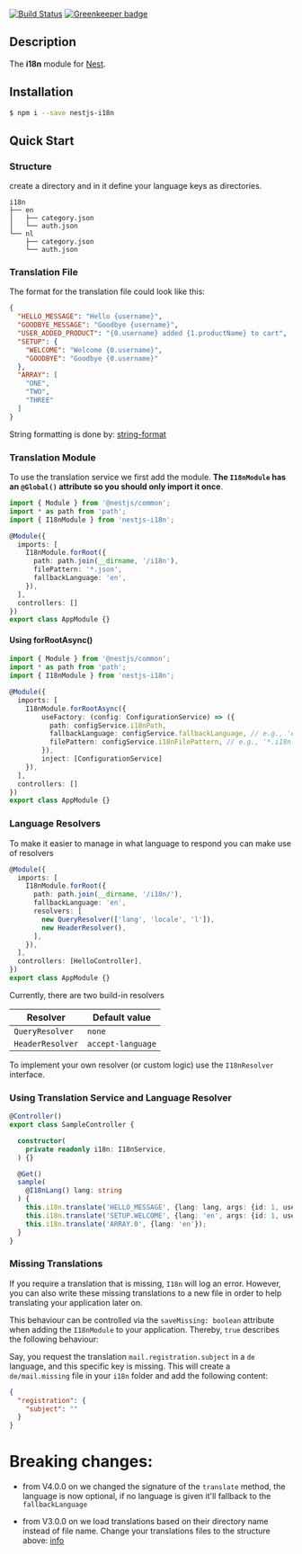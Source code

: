 [![Build Status](https://travis-ci.org/ToonvanStrijp/nestjs-i18n.svg?branch=master)](https://travis-ci.org/ToonvanStrijp/nestjs-i18n) [![Greenkeeper badge](https://badges.greenkeeper.io/ToonvanStrijp/nestjs-i18n.svg)](https://greenkeeper.io/)

## Description

The **i18n** module for [Nest](https://github.com/nestjs/nest).

## Installation

```bash
$ npm i --save nestjs-i18n
```

## Quick Start

### Structure

create a directory and in it define your language keys as directories.
```
i18n
├── en
│   ├── category.json
│   └── auth.json
└── nl
    ├── category.json
    └── auth.json
```

### Translation File
The format for the translation file could look like this:
```json
{
  "HELLO_MESSAGE": "Hello {username}",
  "GOODBYE_MESSAGE": "Goodbye {username}",
  "USER_ADDED_PRODUCT": "{0.username} added {1.productName} to cart",
  "SETUP": {
    "WELCOME": "Welcome {0.username}",
    "GOODBYE": "Goodbye {0.username}"
  },
  "ARRAY": [
    "ONE",
    "TWO",
    "THREE"
  ]
}
```
String formatting is done by: [string-format](https://github.com/davidchambers/string-format)

### Translation Module
To use the translation service we first add the module. **The `I18nModule` has an `@Global()` attribute so you should only import it once**.
```typescript
import { Module } from '@nestjs/common';
import * as path from 'path';
import { I18nModule } from 'nestjs-i18n';

@Module({
  imports: [
    I18nModule.forRoot({
      path: path.join(__dirname, '/i18n'), 
      filePattern: '*.json',
      fallbackLanguage: 'en',
    }),
  ],
  controllers: []
})
export class AppModule {}
```

#### Using forRootAsync()
```typescript
import { Module } from '@nestjs/common';
import * as path from 'path';
import { I18nModule } from 'nestjs-i18n';

@Module({
  imports: [
    I18nModule.forRootAsync({ 
        useFactory: (config: ConfigurationService) => ({ 
          path: configService.i18nPath, 
          fallbackLanguage: configService.fallbackLanguage, // e.g., 'en'
          filePattern: configService.i18nFilePattern, // e.g., '*.i18n.json'
        }),
        inject: [ConfigurationService] 
    }),
  ],
  controllers: []
})
export class AppModule {}
```
### Language Resolvers
To make it easier to manage in what language to respond you can make use of resolvers

```typescript
@Module({
  imports: [
    I18nModule.forRoot({
      path: path.join(__dirname, '/i18n/'),
      fallbackLanguage: 'en',
      resolvers: [
        new QueryResolver(['lang', 'locale', 'l']),
        new HeaderResolver(),
      ],
    }),
  ],
  controllers: [HelloController],
})
export class AppModule {}
```

Currently, there are two build-in resolvers

| Resolver | Default value |
| ------------- | ------------- |
| `QueryResolver`  | `none` |
| `HeaderResolver`  | `accept-language` |

To implement your own resolver (or custom logic) use the `I18nResolver` interface.

### Using Translation Service and Language Resolver
```typescript
@Controller()
export class SampleController {

  constructor(
    private readonly i18n: I18nService,
  ) {}

  @Get()
  sample(
    @I18nLang() lang: string
  ) {
    this.i18n.translate('HELLO_MESSAGE', {lang: lang, args: {id: 1, username: 'Toon'}});
    this.i18n.translate('SETUP.WELCOME', {lang: 'en', args: {id: 1, username: 'Toon'}});
    this.i18n.translate('ARRAY.0', {lang: 'en'});
  }
}
```

### Missing Translations

If you require a translation that is missing, `I18n` will log an error. However, you can also write these missing translations to a new file in order to help translating your application later on.

This behaviour can be controlled via the `saveMissing: boolean` attribute when adding the `I18nModule` to your application. Thereby, `true` describes the following behaviour:

Say, you request the translation `mail.registration.subject` in a `de` language, and this specific key is missing. This will create a `de/mail.missing` file in your `i18n` folder and add the following content:
```json
{
  "registration": {
    "subject": ""
  }
}
```

# Breaking changes:
- from V4.0.0 on we changed the signature of the `translate` method, the language is now optional, if no language is given it'll fallback to the `fallbackLanguage`

- from V3.0.0 on we load translations based on their directory name instead of file name. Change your translations files to the structure above: [info](https://github.com/ToonvanStrijp/nestjs-i18n#structure)
